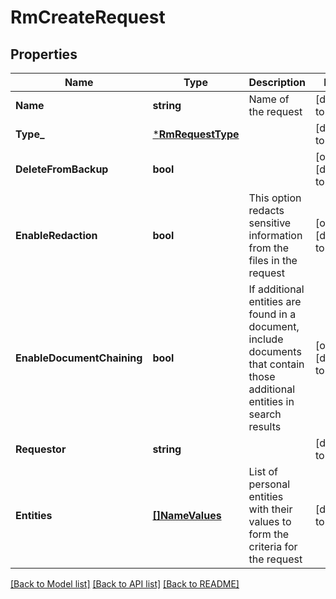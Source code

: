 # RmCreateRequest

## Properties
Name | Type | Description | Notes
------------ | ------------- | ------------- | -------------
**Name** | **string** | Name of the request | [default to null]
**Type_** | [***RmRequestType**](RMRequestType.md) |  | [default to null]
**DeleteFromBackup** | **bool** |  | [optional] [default to false]
**EnableRedaction** | **bool** | This option redacts sensitive information from the files in the request | [optional] [default to false]
**EnableDocumentChaining** | **bool** | If additional entities are found in a document, include documents that contain those additional entities in search results | [optional] [default to false]
**Requestor** | **string** |  | [default to null]
**Entities** | [**[]NameValues**](NameValues.md) | List of personal entities with their values to form the criteria for the request | [default to null]

[[Back to Model list]](../README.md#documentation-for-models) [[Back to API list]](../README.md#documentation-for-api-endpoints) [[Back to README]](../README.md)

